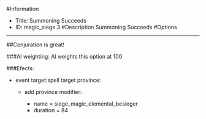 #Information
 - Title: Summoning Succeeds
 - ID: magic_siege.3
#Description
Summoning Succeeds
#Options

___
##Conjuration is great!

###AI weighting:
AI weights this option at 100


###Efects:<ul><li>event target:spell target province:</li><ul><li>add province modifier:</li><ul><li>name = siege_magic_elemental_besieger</li><li>duration = 84</li></ul></ul></ul>
